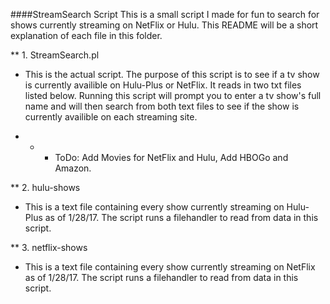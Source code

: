 ####StreamSearch Script
This is a small script I made for fun to search for shows currently streaming on NetFlix or Hulu. This README will be a short explanation of each file in this folder.

** 1. StreamSearch.pl
  - This is the actual script. The purpose of this script is to see if a tv show is currently availible on Hulu-Plus or NetFlix. It reads in two txt files listed below. Running this script will prompt you to enter a tv show's full name and will then search from both text files to see if the show is currently availible on each streaming site.
  * * - ToDo: Add Movies for NetFlix and Hulu, Add HBOGo and Amazon.
  
** 2. hulu-shows
  - This is a text file containing every show currently streaming on Hulu-Plus as of 1/28/17. The script runs a filehandler to read from data in this script.

** 3. netflix-shows
  - This is a text file containing every show currently streaming on NetFlix as of 1/28/17. The script runs a filehandler to read from data in this script.
  
